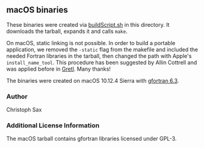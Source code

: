 
## macOS binaries

These binaries were created via
[buildScript.sh](https://github.com/x13org/x13prebuilt/tree/master/osx/buildScript.sh)
in this directory. It downloads the tarball, expands it and
calls `make`. 

On macOS, static linking is not possible. In order to build a portable
application, we removed the `-static` flag from the makefile and included the
needed Fortran libraries in the tarball, then changed the path with Apple's
`install_name_tool`. This procedure has been suggested by Allin Cottrell and was
applied before in [Gretl](http://gretl.sourceforge.net/mac-intel-quartz.html).
Many thanks!

The binaries were created on macOS 10.12.4 Sierra with 
[gfortran 6.3](https://gcc.gnu.org/wiki/GFortranBinaries).

### Author

Christoph Sax

### Additional License Information

The macOS tarball contains gfortran libraries licensed under GPL-3.

